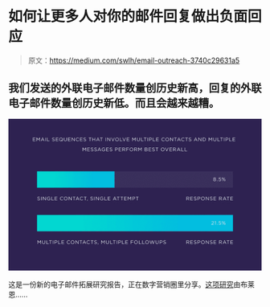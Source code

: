 # 如何让更多人对你的邮件回复做出负面回应

> 原文：<https://medium.com/swlh/email-outreach-3740c29631a5>

## 我们发送的外联电子邮件数量创历史新高，回复的外联电子邮件数量创历史新低。而且会越来越糟。

![](img/b977ed51423e36ccff7a42afe6f4444d.png)

这是一份新的电子邮件拓展研究报告，正在数字营销圈里分享。[这项研究](https://backlinko.com/email-outreach-study)由布莱恩……